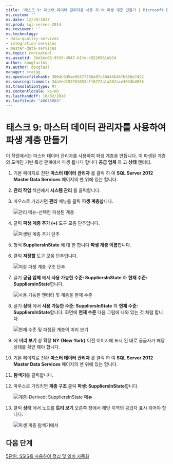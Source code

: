 ```yaml
---
title: '태스크 9: 마스터 데이터 관리자를 사용 하 여 파생 계층 만들기 | Microsoft Docs'
ms.custom: ''
ms.date: 12/29/2017
ms.prod: sql-server-2014
ms.reviewer: ''
ms.technology:
- data-quality-services
- integration-services
- master-data-services
ms.topic: conceptual
ms.assetid: 3bd2ec05-933f-4947-b1fe-c9226961eb7d
author: douglaslms
ms.author: douglasl
manager: craigg
ms.openlocfilehash: 3004c9d5ae6637f288a87c50444b46fb958e7d22
ms.sourcegitcommit: 3da2edf82763852cff6772a1a282ace3034b4936
ms.translationtype: MT
ms.contentlocale: ko-KR
ms.lasthandoff: 10/02/2018
ms.locfileid: "48076883"
---
```

# <a name="task-9-creating-a-derived-hierarchy-using-master-data-manager"></a>태스크 9: 마스터 데이터 관리자를 사용하여 파생 계층 만들기
  이 작업에서는 마스터 데이터 관리자를 사용하여 파생 계층을 만듭니다. 이 파생된 계층의 도메인 기반 특성 관계에서 파생 됩니다 합니다 **공급 업체** 하 고 **상태** 엔터티.  
  
1.  기본 페이지로 전환 **마스터 데이터 관리자** 를 클릭 하 여 **SQL Server 2012 Master Data Services** 페이지의 맨 위에 있는 합니다.  
  
2.  **관리 작업** 섹션에서 **시스템 관리** 를 클릭합니다.  
  
3.  마우스로 가리키면 **관리** 메뉴를 클릭 **파생 계층**합니다.  
  
     ![관리 메뉴-선택한 파생된 계층](../../2014/tutorials/media/et-creatingaderivedhierarchyusingmdm-01.jpg "메뉴-선택한 파생된 계층 관리")  
  
4.  클릭 **파생 계층 추가 (+)** 도구 모음 단추입니다.  
  
     ![파생된 계층 추가 단추](../../2014/tutorials/media/et-creatingaderivedhierarchyusingmdm-02.jpg "파생된 계층 추가 단추")  
  
5.  형식 **SuppliersInState** 에 대 한 합니다 **파생 계층 이름**합니다.  
  
6.  클릭 **저장할** 도구 모음 단추입니다.  
  
     ![저장 파생 계층 구조 단추](../../2014/tutorials/media/et-creatingaderivedhierarchyusingmdm-03.jpg "저장 파생 계층 구조 단추")  
  
7.  끌기 **공급 업체** 에서 **사용 가능한 수준: SuppliersInState** 하 **현재 수준: SuppliersInState**합니다.  
  
     ![사용 가능한 엔터티 및 계층을 현재 수준](../../2014/tutorials/media/et-creatingaderivedhierarchyusingmdm-04.jpg "사용 가능한 엔터티 및 계층을 현재 수준")  
  
8.  끌기 **상태** 에서 **사용 가능한 수준: SuppliersInState** 하 **현재 수준: SuppliersInState**합니다. 화면에 **현재 수준** 다음 그림에 나와 있는 것 처럼 합니다.  
  
     ![현재 수준 및 파생된 계층의 미리 보기](../../2014/tutorials/media/et-creatingaderivedhierarchyusingmdm-05.jpg "현재 수준 및 파생된 계층의 미리 보기")  
  
9. 에 **미리 보기** 창 확장 **NY {New York}** 이전 이미지에 표시 된 대로 공급자가 해당 상태를 확인 해야 합니다.  
  
10. 기본 페이지로 전환 **마스터 데이터 관리자** 를 클릭 하 여 **SQL Server 2012 Master Data Services** 페이지의 맨 위에 있는 합니다.  
  
11. **탐색기**를 클릭합니다.  
  
12. 마우스로 가리키면 **계층 구조** 클릭 **파생: SuppliersInState**합니다.  
  
     ![계층-Derived: SuppliersInState 메뉴](../../2014/tutorials/media/et-creatingaderivedhierarchyusingmdm-06.jpg "계층-Derived: SuppliersInState 메뉴")  
  
13. 클릭 **상태** 에서 노드를 **트리 보기** 오른쪽 창에서 해당 지역의 공급자 표시 되어야 합니다.  
  
     ![파생 계층 탐색기에서](../../2014/tutorials/media/et-creatingaderivedhierarchyusingmdm-07.jpg "파생 계층 탐색기에서")  
  
## <a name="next-step"></a>다음 단계  
 [5단원: SSIS를 사용하여 정리 및 일치 자동화](../../2014/tutorials/lesson-5-automating-the-cleansing-and-matching-using-ssis.md)  
  
  
